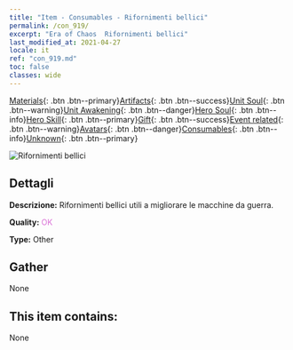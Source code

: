 ```yaml
---
title: "Item - Consumables - Rifornimenti bellici"
permalink: /con_919/
excerpt: "Era of Chaos  Rifornimenti bellici"
last_modified_at: 2021-04-27
locale: it
ref: "con_919.md"
toc: false
classes: wide
---
```

 [Materials](/ItemsIT/){: .btn .btn--primary}[Artifacts](/ItemsIT/Artifacts/){: .btn .btn--success}[Unit Soul](/ItemsIT/UnitSoul/){: .btn .btn--warning}[Unit Awakening](/ItemsIT/UnitAwakening/){: .btn .btn--danger}[Hero Soul](/ItemsIT/HeroSoul/){: .btn .btn--info}[Hero Skill](/ItemsIT/HeroSkill/){: .btn .btn--primary}[Gift](/ItemsIT/Gift/){: .btn .btn--success}[Event related](/ItemsIT/Events/){: .btn .btn--warning}[Avatars](/ItemsIT/Avatars/){: .btn .btn--danger}[Consumables](/ItemsIT/Consumables/){: .btn .btn--info}[Unknown](/ItemsIT/Unknown/){: .btn .btn--primary}

 ![Rifornimenti bellici](/images/t/i_40007.png)

## Dettagli
 **Descrizione:** Rifornimenti bellici utili a migliorare le macchine da guerra.

 **Quality:** <span style="color: #DA70D6">OK</span>

 **Type:** Other

## Gather

  None

## This item contains:

  None

